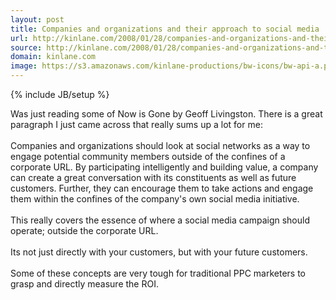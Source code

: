 ```yaml
---
layout: post
title: Companies and organizations and their approach to social media
url: http://kinlane.com/2008/01/28/companies-and-organizations-and-their-approach-to-social-media/
source: http://kinlane.com/2008/01/28/companies-and-organizations-and-their-approach-to-social-media/
domain: kinlane.com
image: https://s3.amazonaws.com/kinlane-productions/bw-icons/bw-api-a.png
---
```

{% include JB/setup %}

<p>
     Was just reading some of Now is Gone by Geoff Livingston. There is a great paragraph I just came across that really sums up a lot for me:
     <br />
     <br />
     Companies and organizations should look at social networks as a way to engage potential community members outside of the confines of a corporate URL. By participating intelligently and building value, a company can create a great conversation with its constituents as well as future customers. Further, they can encourage them to take actions and engage them within the confines of the company's own social media initiative.
     <br />
     <br />
     This really covers the essence of where a social media campaign should operate; outside the corporate URL.
     <br />
     <br />
     Its not just directly with your customers, but with your future customers.
     <br />
     <br />
     Some of these concepts are very tough for traditional PPC marketers to grasp and directly measure the ROI.
</p>